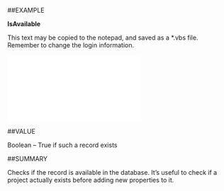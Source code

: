 
##EXAMPLE

**IsAvailable**

This text may be copied to the notepad, and saved as a *.vbs file. Remember to change the login information.

![](..\..\Examples\vbs\SORelation.IsAvailable.vbs.txt)


##VALUE

Boolean – True if such a record exists


##SUMMARY

Checks if the record is available in the database. It’s useful to check if a project actually exists before adding new properties to it.

